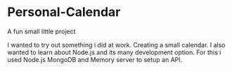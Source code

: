 # Personal-Calendar
A fun small little project

I wanted to try out something i did at work. Creating a small calendar.
I also wanted to learn about Node.js and its many development option.
For this i used Node.js MongoDB and Memory server to setup an API.

